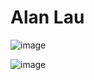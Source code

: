 # Alan Lau
![image](https://github.com/alanlau28/ECE444-F2023-Assignment1/assets/72107214/b16f0214-7a4c-4fb5-a5ad-410290434b5d)

![image](https://github.com/alanlau28/ECE444-F2023-Assignment1/assets/72107214/082707b4-023e-4470-9392-504454c023a2)
